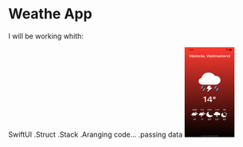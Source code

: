 # Weathe App 

I will be working whith:

SwiftUI
.Struct
.Stack
.Aranging code...
.passing data
<img src="Images/firstLook.png" width="100" height="180"> 
